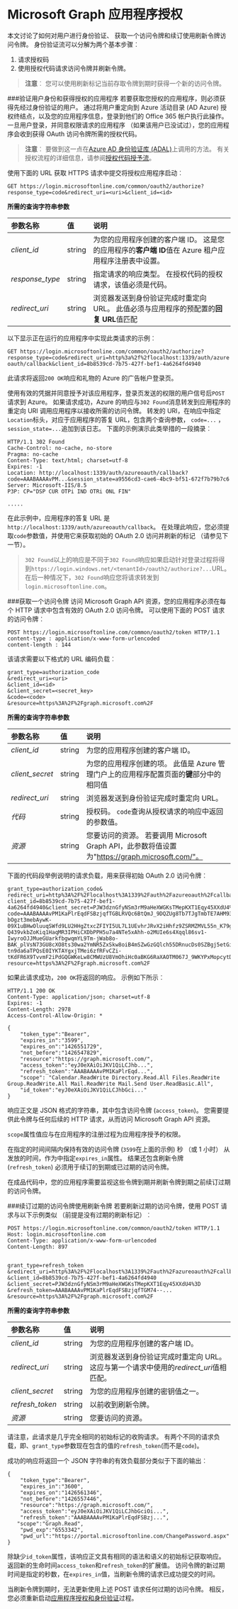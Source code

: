 
# <a name="microsoft-graph-app-authorization"></a>Microsoft Graph 应用程序授权


本文讨论了如何对用户进行身份验证、 获取一个访问令牌和续订使用刷新令牌访问令牌。
身份验证流可以分解为两个基本步骤︰

1. 请求授权码
2. 使用授权代码请求访问令牌并刷新令牌。 

>  **注意**︰ 您可以使用刷新标记当前存取令牌到期时获得一个新的访问令牌。

<!--To call the Microsoft Graph API, you have to complete the following tasks.

1. Register the application in Azure Active Directory
2. Authenticate a user and get an access token by calling methods on the Azure AD Authentication Library (ADAL)
3. Use ADAL to get an access token
4. Use the access token in a request to the Microsoft Graph API
5. Disconnect the session

In this article:

- [Authenticate a user and get app authorized](#msg_get_app_authorized)
- [Acquire access token](#msg_get_app_authenticated)
- [Renew access token using refresh token](#msg_renew_access_token)

 <a name="msg_get_app_authorized"> </a> -->
 
###<a name="authenticate-a-user-and-get-app-authorized"></a>验证用户身份和获得授权的应用程序
若要获取您授权的应用程序，则必须获得先经过身份验证的用户。 通过将用户重定向到 Azure 活动目录 (AD Azure) 授权终结点，以及您的应用程序信息，登录到他们的 Office 365 帐户执行此操作。 一旦用户登录，并同意权限请求的应用程序 （如果该用户已没试过），您的应用程序会收到获得 OAuth 访问令牌所需的授权代码。

> **注意**︰ 要做到这一点在[Azure AD 身份验证库 (ADAL)](https://msdn.microsoft.com/en-us/library/azure/jj573266.aspx)上调用的方法。 有关授权流程的详细信息，请参阅[授权代码授予流](https://msdn.microsoft.com/en-us/library/azure/dn645542.aspx)。

使用下面的 URL 获取 HTTPS 请求中提交将授权应用程序启动︰
 
```GET https://login.microsoftonline.com/common/oauth2/authorize?response_type=code&redirect_uri=<uri>&client_id=<id>```

**所需的查询字符串参数**

| 参数名称  | 值  | 说明                                                                                            |
|:----------------|:-------|:-------------------------------------------------------------------------------------------------------|
| *client_id*     | string | 为您的应用程序创建的客户端 ID。 这是您的应用程序的**客户端 ID**值在 Azure 租户应用程序注册表中设置。                                                                  |
| *response_type* | string | 指定请求的响应类型。 在授权代码的授权请求，该值必须是代码。 |
| *redirect_uri*  | string | 浏览器发送到身份验证完成时重定向 URL。  此值必须与应用程序的预配置的**回复 URL**值匹配                        |
 


以下显示正在运行的应用程序中实现此类请求的示例︰


```GET https://login.microsoftonline.com/common/oauth2/authorize?response_type=code&redirect_uri=http%3a%2f%2flocalhost:1339/auth/azureoauth/callback&client_id=8b8539cd-7b75-427f-bef1-4a6264fd4940``` 

此请求将返回`200 OK`响应和礼物的 Azure 的广告帐户登录页。 

使用有效的凭据并同意授予对该应用程序，登录页发送的权限的用户信号后`POST`请求到 Azure。 如果请求成功，Azure 的响应与`302 Found`消息转发到应用程序的重定向 URI 调用应用程序以接收所需的访问令牌。 转发的 URI，在响应中指定`Location`标头，对应于应用程序的答复 URL，包含两个查询参数， `code=...` ，`session_state=...`追加到该日志。 下面的示例演示此类举措的一段摘录︰ 

```no-highlight 
HTTP/1.1 302 Found
Cache-Control: no-cache, no-store
Pragma: no-cache
Content-Type: text/html; charset=utf-8
Expires: -1
Location: http://localhost:1339/auth/azureoauth/callback?code=AAABAAAAvPM...&session_state=a9556cd3-cae6-4bc9-bf51-672f7b79b7c6
Server: Microsoft-IIS/8.5
P3P: CP="DSP CUR OTPi IND OTRi ONL FIN"

..... 
```

在此示例中，应用程序的答复 URL 是`http://localhost:1339/auth/azureoauth/callback`。 在处理此响应，您必须提取`code`参数值，并使用它来获取初始的 OAuth 2.0 访问并刷新的标记 （请参见下一节）。

> `302 Found`以上的响应是不同于`302 Found`响应如果启动针对登录过程将得到`https://login.windows.net/<tenantId>/oauth2/authorize?...`URL。 在后一种情况下，`302 Found`响应您将请求转发到`login.microsoftonline.com`。
 
<!---<a name="msg_get_app_authenticated"> </a> -->

###<a name="acquire-an-access-token"></a>获取一个访问令牌
访问 Microsoft Graph API 资源，您的应用程序必须在每个 HTTP 请求中包含有效的 OAuth 2.0 访问令牌。 可以使用下面的 POST 请求的访问令牌︰

```no-highlight 
POST https://login.microsoftonline.com/common/oauth2/token HTTP/1.1
content-type : application/x-www-form-urlencoded
content-length : 144
```
 
该请求需要以下格式的 URL 编码负载︰
 
```no-highlight 
grant_type=authorization_code
&redirect_uri=<uri>
&client_id=<id>
&client_secret=<secret_key>
&code=<code>
&resource=https%3A%2F%2Fgraph.microsoft.com%2F
```

**所需的查询字符串参数**

| 参数名称  | 值  | 说明                                                                                            |
|:----------------|:-------|:-------------------------------------------------------------------------------------------------------|
| *client_id*     | string | 为您的应用程序创建的客户端 ID。  |
| *client_secret*  | string | 为您的应用程序创建的项。 此值是 Azure 管理门户上的应用程序配置页面的**键**部分中的相同值|
| *redirect_uri*  | string | 浏览器发送到身份验证完成时重定向 URL。  |
| *代码*  | string | 授权码。 `code`查询从授权请求的响应中返回的参数值。 |
| *资源*   | string | 您要访问的资源。 若要调用 Microsoft Graph API，此参数将值设置为"https://graph.microsoft.com/"。|

下面的代码段举例说明的请求负载，用来获得初始 OAuth 2.0 访问令牌︰

```no-highlight  
grant_type=authorization_code&
redirect_uri=http%3A%2F%2Flocalhost%3A1339%2Fauth%2Fazureoauth%2Fcallback&
client_id=8b8539cd-7b75-427f-bef1-4a6264fd4940&client_secret=PJW3dznGfyNSm3rM9aHeXWGKsTMepKXT1Eqy45XXdU4%3D&
code=AAABAAAAvPM1KaPlrEqdFSBzjqfTGBLRVQc6BtQmJ_9DQZUg8Tb7TJgTmbTE7AHM93qB5EKc4Bf-bOgzt3mebAywK-09X1uBHwOluuqSWfd9LU2HHgZtxcZFIYI5UL7L1UEvhrJRvX2iHhfz9ZSRMZMVL55n_K79gCOxtSATeCUw52zPk5ZaQ87Y42SCLsRZN4Y_zddhD3mMpkObiHVT8HzfhBUiT0oX0e-Q439vkbZoKiq1HaqMR3IPHiCXDbPPH5u7a4NTe5xAhh-o2MUIe6s4Xqql86sv1-IwyroOJJMueGUarkfbgwqmYL9Tm-jWab8o-BAK_plVsN73GU8cXO8ts30wa2YmNR5ZxSkw8oiB4mSZwGzGQlch55DRnucDs0SZBgj5etGi3SeXv5jhKlDU2S0bAPnGxF3QAH0N_zBpfakETVlcsHKi714u-tn9da6aTPQsE0IYKTAYgxjTMei6zfRFvCZi-tKdFR6X9TvvmF2iPdGQGWKeLw8CMWUzU8VmOhiHc0aBKG6RaXAOTM067J_9WKYPxMopcytD2z8HVkL1QhggAA&
resource=https%3A%2F%2Fgraph.microsoft.com%2F
```

如果此请求成功，`200 OK`将返回的响应。 示例如下所示︰

```no-highlight  
HTTP/1.1 200 OK
Content-Type: application/json; charset=utf-8
Expires: -1
Content-Length: 2978
Access-Control-Allow-Origin: *

{
    "token_type":"Bearer",
    "expires_in":"3599",
    "expires_on":"1426551729",
    "not_before":"1426547829",
    "resource":"https://graph.microsoft.com/",
    "access_token":"eyJ0eXAiOiJKV1QiLCJhb...",
    "refresh_token":"AAABAAAAvPM1KaPlrEqd...",
    "scope": "Calendar.ReadWrite Directory.Read.All Files.ReadWrite Group.ReadWrite.All Mail.ReadWrite Mail.Send User.ReadBasic.All",
    "id_token":"eyJ0eXAiOiJKV1QiLCJhbGci..."
}
```

 
响应正文是 JSON 格式的字符串，其中包含访问令牌 (`access_token`)。 您需要提供此令牌与任何后续的 HTTP 请求，从而访问 Microsoft Graph API 资源。 

`scope`属性值应与在应用程序的注册过程为应用程序授予的权限。

在指定的时间间隔内保持有效的访问令牌 (`3599`在上面的示例) 秒 （或 1 小时） 从发放的时间，作为中指定`expires_in`属性。 结果还包含刷新令牌 (`refresh_token`) 必须用于续订的到期或已过期的访问令牌。 

在成品代码中，您的应用程序需要监视这些令牌到期并刷新令牌到期之前续订过期的访问令牌。 


<!---<a name="msg_renew_access_token using refresh token"> </a> -->

###<a name="renew-expiring-access-token-using-refresh-token"></a>续订过期的访问令牌使用刷新令牌
若要刷新过期的访问令牌，使用 POST 请求与以下示例类似 （前提是没有过期的刷新标记）︰

```no-highlight  
POST https://login.microsoftonline.com/common/oauth2/token HTTP/1.1
Host: login.microsoftonline.com
Content-Type: application/x-www-form-urlencoded
Content-Length: 897


grant_type=refresh_token
&redirect_uri=http%3A%2F%2Flocalhost%3A1339%2Fauth%2Fazureoauth%2Fcallback
&client_id=8b8539cd-7b75-427f-bef1-4a6264fd4940
&client_secret=PJW3dznGfyNSm3rM9aHeXWGKsTMepKXT1Eqy45XXdU4%3D
&refresh_token=AAABAAAAvPM1KaPlrEqdFSBzjqfTGM74--...
&resource=https%3A%2F%2Fgraph.microsoft.com%2F
```

**所需的查询字符串参数**

| 参数名称  | 值  | 说明                                                                                                                                         |
|:----------------|:-------|:----------------------------------------------------------------------------------------------------------------------------------------------------|
| *client_id*     | string | 为您的应用程序创建的客户端 ID。  |
| *redirect_uri*  | string | 浏览器发送到身份验证完成时重定向 URL。 这应与第一个请求中使用的*redirect_uri*值相匹配。 |
| *client_secret* | string | 为您的应用程序创建的密钥值之一。                                                                                                     |
| *refresh_token* | string | 以前收到刷新令牌。    |
| *资源*      | string | 您要访问的资源。|

请注意，此请求是几乎完全相同的初始标记的收购请求。 有两个不同的请求负载，即、`grant_type`参数现在包含的值的`refresh_token`(而不是`code`)。
 
成功的响应将返回一个 JSON 字符串的有效负载部分类似于下面的输出︰

```no-highlight 
{
    "token_type":"Bearer",
    "expires_in":"3600",
    "expires_on":"1426561346",
    "not_before":"1426557446",
    "resource":"https://graph.microsoft.com/",
    "access_token":"eyJ0eXAiOiJKV1QiLCJhbGciOi...", 
    "refresh_token":"AAABAAAAvPM1KaPlrEqdFSBzj...",
   "scope":"Graph.Read",
    "pwd_exp":"6553342",
    "pwd_url":"https://portal.microsoftonline.com/ChangePassword.aspx"
}
```
 
除缺少`id_token`属性，该响应正文具有相同的语法和语义的初始标记获取响应。 返回新的生命时间`access_token`和`refresh_token`的扩展值。 访问令牌的新过期时间是指定的秒数，在`expires_in`值，当刷新令牌的请求已成功提交的时间。 
 
当刷新令牌到期时，无法更新使用上述 POST 请求任何过期的访问令牌。 相反，您必须重新启动[应用程序授权和身份验证](#msg_get_app_authorized)过程。


<!--##Additional Resources##

- [Hands on lab: Deep dive into the Office 365 unified API](http://dev.office.com/hands-on-labs/4585)  -->


